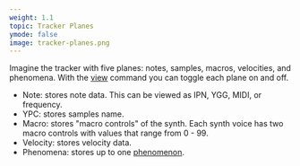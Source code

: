 ```yaml
---
weight: 1.1
topic: Tracker Planes
ymode: false
image: tracker-planes.png
---
```

Imagine the tracker with five planes: notes, samples, macros, velocities, and phenomena. With the [view](#view-command-view) command you can toggle each plane on and off.

- Note: stores note data. This can be viewed as IPN, YGG, MIDI, or frequency.
- YPC: stores samples name.
- Macro: stores "macro controls" of the synth. Each synth voice has two macro controls with values that range from 0 - 99.
- Velocity: stores velocity data.
- Phenomena: stores up to one [phenomenon](https://northern-information.github.io/yggdrasil-docs/#glossary-phenomenon).